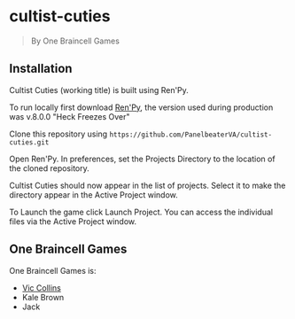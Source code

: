 # cultist-cuties
> By One Braincell Games

## Installation

Cultist Cuties (working title) is built using Ren'Py.

To run locally first download [Ren'Py](https://www.renpy.org), the version used during production was v.8.0.0 "Heck Freezes Over"

Clone this repository using `https://github.com/PanelbeaterVA/cultist-cuties.git`

Open Ren'Py. In preferences, set the Projects Directory to the location of the cloned repository.

Cultist Cuties should now appear in the list of projects. Select it to make the directory appear in the Active Project window.

To Launch the game click Launch Project. You can access the individual files via the Active Project window.

## One Braincell Games

One Braincell Games is:
- [Vic Collins](https://twitter.com/panelbeaterva)
- Kale Brown
- Jack
